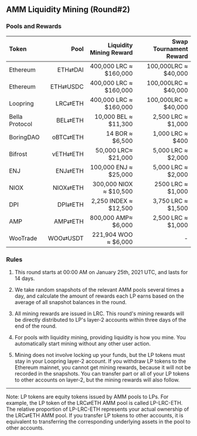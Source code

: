 ## AMM Liquidity Mining (Round#2)


### Pools and Rewards


| **Token** | **Pool** | **Liquidity Mining Reward** | **Swap Tournament Reward** |
| :--- | ---: | ---: | ---: |
| Ethereum | ETH⇄DAI | 400,000 LRC ≈  $160,000 | 100,000LRC ≈  $40,000 |
| Ethereum | ETH⇄USDC | 400,000 LRC ≈  $160,000| 100,000LRC ≈  $40,000 |
| Loopring | LRC⇄ETH | 400,000 LRC ≈  $160,000| 100,000LRC ≈  $40,000 |
| Bella Protocol | BEL⇄ETH | 10,000 BEL ≈  $11,300 | 2,500 LRC ≈  $1,000 |
| BoringDAO | oBTC⇄ETH | 14 BOR ≈  $6,500| 1,000 LRC ≈  $400 |
| Bifrost | vETH⇄ETH | 50,000 LRC≈  $21,000 | 5,000 LRC ≈  $2,000 |
| ENJ | ENJ⇄ETH | 100,000 ENJ ≈  $25,000 | 5,000 LRC ≈  $2,000 |
| NIOX | NIOX⇄ETH | 300,000 NIOX ≈  $10,500| 2500 LRC ≈  $1,000 |
| DPI | DPI⇄ETH | 2,250 INDEX ≈  $12,500| 3,750 LRC ≈  $1,500 |
| AMP | AMP⇄ETH | 800,000 AMP≈  $6,000 | 2,500 LRC ≈  $1,000 |
| WooTrade | WOO⇄USDT | 221,904 WOO ≈  $6,000 | - |



### Rules

1) This round starts at 00:00 AM on January 25th, 2021 UTC, and lasts for 14 days.

2) We take random snapshots of the relevant AMM pools several times a day, and calculate the amount of rewards each LP earns based on the average of all snapshot balances in the round.

3) All mining rewards are issued in LRC. This round's mining rewards will be directly distributed to LP's layer-2 accounts within three days of the end of the round.

4) For pools with liquidity mining, providing liquidity is how you mine. You automatically start mining without any other user action.

5) Mining does not involve locking up your funds, but the LP tokens must stay in your Loopring layer-2 account. If you withdraw LP tokens to the Ethereum mainnet, you cannot get mining rewards, because it will not be recorded in the snapshots. You can transfer part or all of your LP tokens to other accounts on layer-2, but the mining rewards will also follow.


---

Note: LP tokens are equity tokens issued by AMM pools to LPs. For example, the LP token of the LRC⇄ETH AMM pool is called LP-LRC-ETH. The relative proportion of LP-LRC-ETH represents your actual ownership of the LRC⇄ETH AMM pool. If you transfer LP tokens to other accounts, it is equivalent to transferring the corresponding underlying assets in the pool to other accounts.
